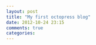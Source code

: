 ```yaml
---
layout: post
title: "My first octopress blog"
date: 2012-10-24 23:15
comments: true
categories: 
---
```

